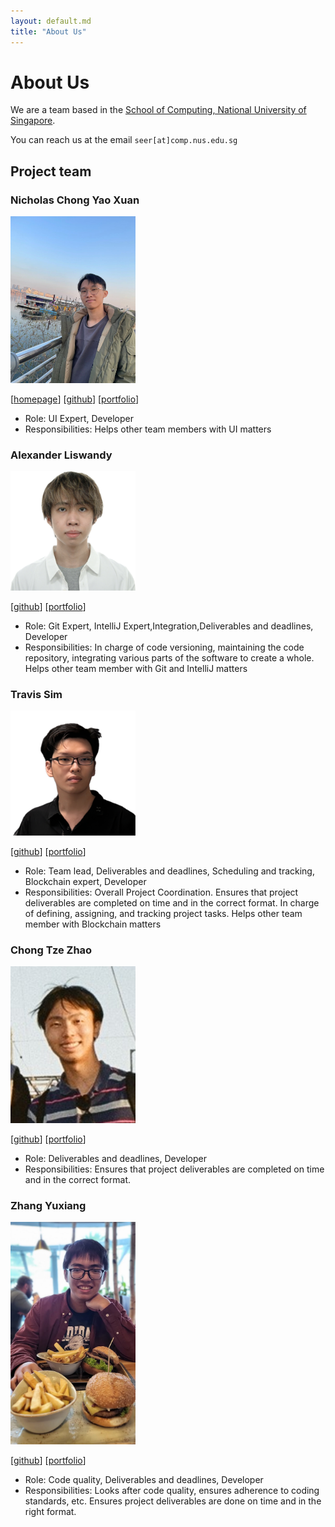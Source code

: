 ```yaml
---
layout: default.md
title: "About Us"
---
```


# About Us

We are a team based in the [School of Computing, National University of Singapore](http://www.comp.nus.edu.sg).

You can reach us at the email `seer[at]comp.nus.edu.sg`

## Project team

### Nicholas Chong Yao Xuan

<img src="images/nicholascyx.png" width="200px">

[[homepage](http://www.comp.nus.edu.sg/~damithch)]
[[github](https://github.com/nicholascyx)]
[[portfolio](team/johndoe.md)]

* Role: UI Expert, Developer
* Responsibilities: Helps other team members with UI matters

### Alexander Liswandy

<img src="images/airiinnn.png" width="200px">

[[github](https://github.com/airiinnn)]
[[portfolio](team/johndoe.md)]

* Role: Git Expert, IntelliJ Expert,Integration,Deliverables and deadlines, Developer
* Responsibilities: In charge of code versioning, maintaining the code repository, integrating various parts of the software to create a whole. Helps other team member with Git and IntelliJ matters

### Travis Sim

<img src="images/travisim.png" width="200px">

[[github](http://github.com/travisim)]
[[portfolio](team/travisim.md)]

* Role: Team lead, Deliverables and deadlines, Scheduling and tracking, Blockchain expert, Developer
* Responsibilities: Overall Project Coordination. Ensures that project deliverables are completed on time and in the correct format. In charge of defining, assigning, and tracking project tasks. Helps other team member with Blockchain matters

### Chong Tze Zhao

<img src="images/chongtzezhao.png" width="200px">

[[github](http://github.com/chongtzezhao)]
[[portfolio](team/johndoe.md)]

* Role: Deliverables and deadlines, Developer
* Responsibilities: Ensures that project deliverables are completed on time and in the correct format.

### Zhang Yuxiang

<img src="images/therarefox.png" width="200px">

[[github](http://github.com/TheRareFox)]
[[portfolio](team/johndoe.md)]

* Role: Code quality, Deliverables and deadlines, Developer
* Responsibilities: Looks after code quality, ensures adherence to coding standards, etc. Ensures project deliverables are done on time and in the right format.

